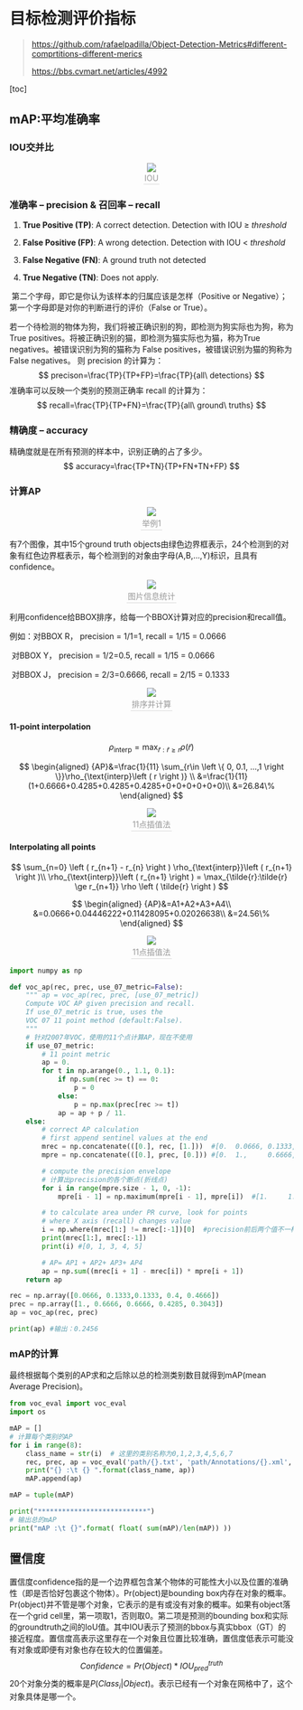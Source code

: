 # 目标检测评价指标

> https://github.com/rafaelpadilla/Object-Detection-Metrics#different-comprtitions-different-merics
>
> https://bbs.cvmart.net/articles/4992

[toc]

## mAP:平均准确率  

### IOU交并比

<center>
<img 
src="目标检测评价指标.assets/目标检测指标_IOU.png">
<br>
<div style="color:orange; border-bottom: 1px solid #d9d9d9;
display: inline-block;
color: #999;
padding: 2px;">IOU</div>
</center>


### 准确率 – precision & 召回率 – recall

1. **True Positive (TP)**: A correct detection. Detection with IOU ≥ _threshold_  

2. **False Positive (FP)**: A wrong detection. Detection with IOU < _threshold_  

3. **False Negative (FN)**: A ground truth not detected  

4. **True Negative (TN)**: Does not apply.

​    第二个字母，即它是你认为该样本的归属应该是怎样（Positive or Negative）；第一个字母即是对你的判断进行的评价（False or True）。

若一个待检测的物体为狗，我们将被正确识别的狗，即检测为狗实际也为狗，称为True positives。将被正确识别的猫，即检测为猫实际也为猫，称为True negatives。被错误识别为狗的猫称为 False positives，被错误识别为猫的狗称为 False negatives。
则 precision 的计算为：
$$
precison=\frac{TP}{TP+FP}=\frac{TP}{all\ detections}
$$
准确率可以反映一个类别的预测正确率
recall 的计算为：
$$
recall=\frac{TP}{TP+FN}=\frac{TP}{all\ ground\ truths}
$$


### 精确度 – accuracy

精确度就是在所有预测的样本中，识别正确的占了多少。
$$
accuracy=\frac{TP+TN}{TP+FN+TN+FP}
$$

### 计算AP

<center>
<img 
src="目标检测评价指标.assets/目标检测指标_samples_1_v2.png">
<br>
<div style="color:orange; border-bottom: 1px solid #d9d9d9;
display: inline-block;
color: #999;
padding: 2px;">举例1</div>
</center>

有7个图像，其中15个ground truth objects由绿色边界框表示，24个检测到的对象有红色边界框表示，每个检测到的对象由字母(A,B,...,Y)标识，且具有confidence。

<center>
<img 
src="目标检测评价指标.assets/目标检测指标_table_1_v2.png">
<br>
<div style="color:orange; border-bottom: 1px solid #d9d9d9;
display: inline-block;
color: #999;
padding: 2px;">图片信息统计</div>
</center>


利用confidence给BBOX排序，给每一个BBOX计算对应的precision和recall值。

例如：对BBOX R， precision = 1/1=1, recall = 1/15 = 0.0666

​           对BBOX Y， precision = 1/2=0.5, recall = 1/15 = 0.0666

​           对BBOX J， precision = 2/3=0.6666, recall = 2/15 = 0.1333

<center>
<img 
src="目标检测评价指标.assets/目标检测指标_table_2_v2.png">
<br>
<div style="color:orange; border-bottom: 1px solid #d9d9d9;
display: inline-block;
color: #999;
padding: 2px;">排序并计算</div>
</center>

#### 11-point interpolation


$$
\rho_{\text{interp}} = \max_{\tilde{r}:\tilde{r} \geq r} \rho\left ( \tilde{r} \right )
$$

$$
\begin{aligned}
{AP}&=\frac{1}{11} \sum_{r\in \left \{ 0, 0.1, ...,1 \right \}}\rho_{\text{interp}\left ( r \right )} \\
&=\frac{1}{11}(1+0.6666+0.4285+0.4285+0.4285+0+0+0+0+0+0)\\
&=26.84\%
\end{aligned}
$$



<center>
<img 
src="目标检测评价指标.assets/目标检测指标_11-pointInterpolation1.png">
<br>
<div style="color:orange; border-bottom: 1px solid #d9d9d9;
display: inline-block;
color: #999;
padding: 2px;">11点插值法</div>
</center>


#### Interpolating all points

$$
\sum_{n=0} \left ( r_{n+1} - r_{n} \right ) \rho_{\text{interp}}\left ( r_{n+1} \right )\\
\rho_{\text{interp}}\left ( r_{n+1} \right ) = \max_{\tilde{r}:\tilde{r} \ge r_{n+1}} \rho \left ( \tilde{r} \right )
$$

$$
\begin{aligned}
{AP}&=A1+A2+A3+A4\\
&=0.0666+0.04446222+0.11428095+0.02026638\\
&=24.56\%
\end{aligned}
$$

<center>
<img 
src="目标检测评价指标.assets/目标检测指标_interpolated_precision_v2_1.png">
<br>
<div style="color:orange; border-bottom: 1px solid #d9d9d9;
display: inline-block;
color: #999;
padding: 2px;">11点插值法</div>
</center>

```python
import numpy as np

def voc_ap(rec, prec, use_07_metric=False):
    """ ap = voc_ap(rec, prec, [use_07_metric])
    Compute VOC AP given precision and recall.
    If use_07_metric is true, uses the
    VOC 07 11 point method (default:False).
    """
    # 针对2007年VOC，使用的11个点计算AP，现在不使用
    if use_07_metric:
        # 11 point metric
        ap = 0.
        for t in np.arange(0., 1.1, 0.1):
            if np.sum(rec >= t) == 0:
                p = 0
            else:
                p = np.max(prec[rec >= t])
            ap = ap + p / 11.
    else:
        # correct AP calculation
        # first append sentinel values at the end
        mrec = np.concatenate(([0.], rec, [1.]))  #[0.  0.0666, 0.1333, 0.4   , 0.4666,  1.] 
        mpre = np.concatenate(([0.], prec, [0.])) #[0.  1.,     0.6666, 0.4285, 0.3043,  0.]

        # compute the precision envelope
        # 计算出precision的各个断点(折线点)
        for i in range(mpre.size - 1, 0, -1):
            mpre[i - 1] = np.maximum(mpre[i - 1], mpre[i])  #[1.     1.     0.6666 0.4285 0.3043 0.    ]

        # to calculate area under PR curve, look for points
        # where X axis (recall) changes value
        i = np.where(mrec[1:] != mrec[:-1])[0]  #precision前后两个值不一样的点
        print(mrec[1:], mrec[:-1])
        print(i) #[0, 1, 3, 4, 5]

        # AP= AP1 + AP2+ AP3+ AP4
        ap = np.sum((mrec[i + 1] - mrec[i]) * mpre[i + 1])
    return ap

rec = np.array([0.0666, 0.1333,0.1333, 0.4, 0.4666])
prec = np.array([1., 0.6666, 0.6666, 0.4285, 0.3043])
ap = voc_ap(rec, prec)

print(ap) #输出：0.2456

```



### mAP的计算

最终根据每个类别的AP求和之后除以总的检测类别数目就得到mAP(mean Average Precision)。

```python
from voc_eval import voc_eval
import os

mAP = []
# 计算每个类别的AP
for i in range(8):
    class_name = str(i)  # 这里的类别名称为0,1,2,3,4,5,6,7
    rec, prec, ap = voc_eval('path/{}.txt', 'path/Annotations/{}.xml', 'path/test.txt', class_name, './')
    print("{} :\t {} ".format(class_name, ap))
    mAP.append(ap)

mAP = tuple(mAP)

print("***************************")
# 输出总的mAP
print("mAP :\t {}".format( float( sum(mAP)/len(mAP)) ))

```



## 置信度

置信度confidence指的是一个边界框包含某个物体的可能性大小以及位置的准确性（即是否恰好包裹这个物体）。Pr(object)是bounding box内存在对象的概率。Pr(object)并不管是哪个对象，它表示的是有或没有对象的概率。如果有object落在一个grid cell里，第一项取1，否则取0。第二项是预测的bounding box和实际的groundtruth之间的IoU值。其中IOU表示了预测的bbox与真实bbox（GT）的接近程度。置信度高表示这里存在一个对象且位置比较准确，置信度低表示可能没有对象或即便有对象也存在较大的位置偏差。
$$
Confidence=Pr(Object)*IOU^{truth}_{pred}
$$
20个对象分类的概率是$P(Class_i|Object)$。表示已经有一个对象在网格中了，这个对象具体是哪一个。